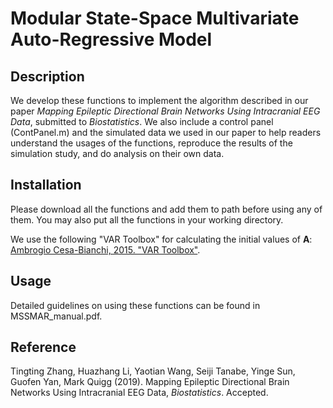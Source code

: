 # Modular State-Space Multivariate Auto-Regressive Model

## Description

We develop these functions to implement the algorithm described in our paper *Mapping Epileptic Directional Brain Networks Using Intracranial EEG Data*, submitted
to *Biostatistics*. We also include a control panel (ContPanel.m) and the simulated data we used in our paper to help readers understand the usages of the functions, reproduce the results of the simulation study, and do analysis on their own data.


## Installation

Please download all the functions and add them to path before using any of them. You may also put all the functions in your working directory. 

We use the following "VAR Toolbox" for calculating the initial values of **A**: [Ambrogio Cesa-Bianchi, 2015. "VAR Toolbox"](https://sites.google.com/site/ambropo/).

## Usage

Detailed guidelines on using these functions can be found in MSSMAR\_manual.pdf.


## Reference
Tingting Zhang, Huazhang Li, Yaotian Wang, Seiji Tanabe, Yinge Sun, Guofen Yan, Mark Quigg (2019).  Mapping Epileptic Directional Brain Networks Using Intracranial EEG Data, *Biostatistics*. Accepted. 
